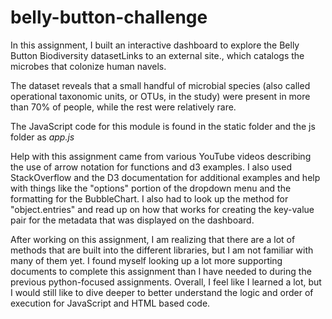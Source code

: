 # belly-button-challenge

In this assignment, I built an interactive dashboard to explore the Belly Button Biodiversity datasetLinks to an external site., which catalogs the microbes that colonize human navels.  

The dataset reveals that a small handful of microbial species (also called operational taxonomic units, or OTUs, in the study) were present in more than 70% of people, while the rest were relatively rare.  

The JavaScript code for this module is found in the static folder and the js folder as *app.js*  

Help with this assignment came from various YouTube videos describing the use of arrow notation for functions and d3 examples. I also used StackOverflow and the D3 documentation for additional examples and help with things like the "options" portion of the dropdown menu and the formatting for the BubbleChart. I also had to look up the method for "object.entries" and read up on how that works for creating the key-value pair for the metadata that was displayed on the dashboard.  

After working on this assignment, I am realizing that there are a lot of methods that are built into the different libraries, but I am not familiar with many of them yet. I found myself looking up a lot more supporting documents to complete this assignment than I have needed to during the previous python-focused assignments. Overall, I feel like I learned a lot, but I would still like to dive deeper to better understand the logic and order of execution for JavaScript and HTML based code.  
